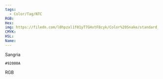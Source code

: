 ```yaml
---
tags:
  - Color/Tag/NTC
RGB:
Hex:
img: https://filedn.com/l0hpzxl1f01yT7GHxtF8cyk/Color%20Snake/standard_csv_to_svg/%23/92000A.svg
CMYK:
HSL:
Name:
---
```

Sangria
```palette
#92000A
```
RGB
